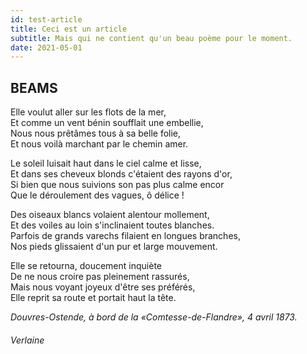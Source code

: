 ```yaml
---
id: test-article
title: Ceci est un article
subtitle: Mais qui ne contient qu'un beau poème pour le moment.
date: 2021-05-01
---
```


## BEAMS

Elle voulut aller sur les flots de la mer, \
Et comme un vent bénin soufflait une embellie, \
Nous nous prêtâmes tous à sa belle folie, \
Et nous voilà marchant par le chemin amer.

Le soleil luisait haut dans le ciel calme et lisse, \
Et dans ses cheveux blonds c'étaient des rayons d'or, \
Si bien que nous suivions son pas plus calme encor \
Que le déroulement des vagues, ô délice !

Des oiseaux blancs volaient alentour mollement, \
Et des voiles au loin s'inclinaient toutes blanches. \
Parfois de grands varechs filaient en longues branches, \
Nos pieds glissaient d'un pur et large mouvement.

Elle se retourna, doucement inquiète \
De ne nous croire pas pleinement rassurés, \
Mais nous voyant joyeux d'être ses préférés, \
Elle reprit sa route et portait haut la tête.

_Douvres-Ostende, à bord de la «Comtesse-de-Flandre», 4 avril 1873._

###### Verlaine
